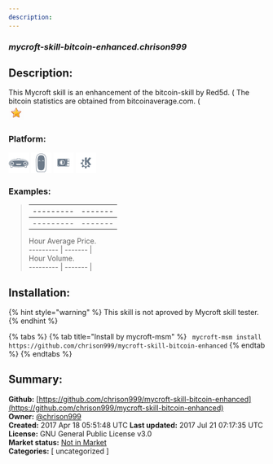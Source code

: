 ```yaml
---
description: 
---
```


### _mycroft-skill-bitcoin-enhanced.chrison999_  
## Description:  
This Mycroft skill is an enhancement of the bitcoin-skill by Red5d.
(
The bitcoin statistics are obtained from bitcoinaverage.com.
(  
![](../.gitbook/assets/star.png)  
  
### Platform:  
 ![Mark I](../.gitbook/assets/mark-1-icon.png)  ![Mark II](../.gitbook/assets/mark-2-icon.png)  ![Picroft](../.gitbook/assets/picroft-icon.png)  ![plasmoid](../.gitbook/assets/kde.png)   
### Examples:  
> --------- | ------- |  
> --------- | ------- |  
> --------- | ------- |  
> Hour Average Price.  
> --------- | ------- |  
> Hour Volume.  
> --------- | ------- |  
  
## Installation:  
{% hint style="warning" %}
This skill is not aproved by Mycroft skill tester.
{% endhint %}
    
{% tabs %}
{% tab title="Install by mycroft-msm" %}
``` mycroft-msm install https://github.com/chrison999/mycroft-skill-bitcoin-enhanced```
{% endtab %}
  {% endtabs %}
    
## Summary:  
**Github:** [https://github.com/chrison999/mycroft-skill-bitcoin-enhanced](https://github.com/chrison999/mycroft-skill-bitcoin-enhanced)  
**Owner:** [@chrison999](https://github.com/chrison999)  
**Created:** 2017 Apr 18 05:51:48 UTC  **Last updated:** 2017 Jul 21 07:17:35 UTC  
**License:** GNU General Public License v3.0  
**Market status:** [Not in Market](https://market.mycroft.ai/skill/)  
**Categories:** [ uncategorized ]   
